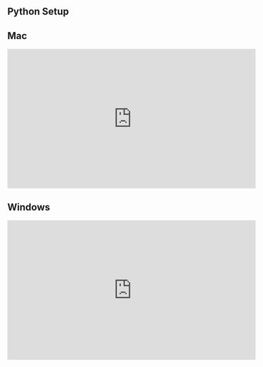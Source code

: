 ## Python Setup

## Mac

<iframe width="560" height="315" src="https://www.youtube.com/embed/BCUppC__Px8" frameborder="0" allow="accelerometer; autoplay; clipboard-write; encrypted-media; gyroscope; picture-in-picture" allowfullscreen></iframe> 


## Windows


<iframe width="560" height="315" src="https://www.youtube.com/embed/uS57HP09odc" frameborder="0" allow="accelerometer; autoplay; clipboard-write; encrypted-media; gyroscope; picture-in-picture" allowfullscreen></iframe>

